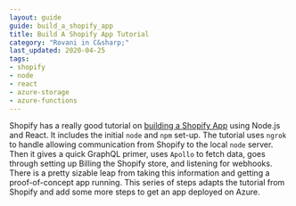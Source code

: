 ```yaml
---
layout: guide
guide: build_a_shopify_app
title: Build A Shopify App Tutorial
category: "Rovani in C&sharp;"
last_updated: 2020-04-25
tags:
- shopify
- node
- react
- azure-storage
- azure-functions
---
```


Shopify has a really good tutorial on [building a Shopify App](https://shopify.dev/tutorials/build-a-shopify-app-with-node-and-react) using Node.js and React. It includes the initial ```node``` and ```npm``` set-up. The tutorial uses ```ngrok``` to handle allowing communication from Shopify to the local ```node``` server. Then it gives a quick GraphQL primer, uses ```Apollo``` to fetch data, goes through setting up Billing the Shopify store, and listening for webhooks. There is a pretty sizable leap from taking this information and getting a proof-of-concept app running. This series of steps adapts the tutorial from Shopify and add some more steps to get an app deployed on Azure.
